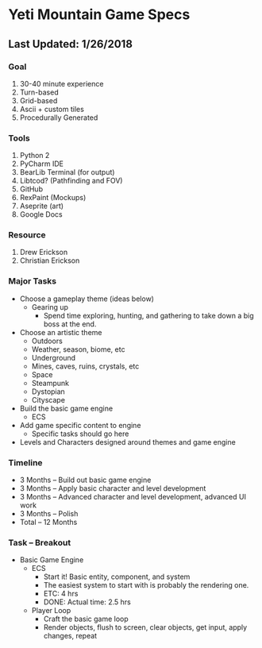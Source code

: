 # Yeti Mountain Game Specs
## Last Updated: 1/26/2018
### Goal
1.	30-40 minute experience
2.	Turn-based
3.	Grid-based
4.	Ascii + custom tiles
5.	Procedurally Generated
### Tools
1.	Python 2
2.	PyCharm IDE
3.	BearLib Terminal (for output)
4.	Libtcod? (Pathfinding and FOV)
5.	GitHub
6.	RexPaint (Mockups)
7.	Aseprite (art)
8.	Google Docs
### Resource
1.	Drew Erickson
2.	Christian Erickson
### Major Tasks
*	Choose a gameplay theme (ideas below)
    *	Gearing up
        *	Spend time exploring, hunting, and gathering to take down a big boss at the end. 
*	Choose an artistic theme
    *	Outdoors
    *	Weather, season, biome, etc
    *	Underground
    *	Mines, caves, ruins, crystals, etc
    *	Space
    *	Steampunk
    *	Dystopian
    *	Cityscape
*	Build the basic game engine
    *	ECS
*	Add game specific content to engine
    *	Specific tasks should go here
*	Levels and Characters designed around themes and game engine
### Timeline
*	3 Months – Build out basic game engine
*	3 Months – Apply basic character and level development
*	3 Months – Advanced character and level development, advanced UI work
*	3 Months – Polish
*	Total – 12 Months
### Task – Breakout
*	Basic Game Engine
    *	ECS
        *	Start it! Basic entity, component, and system
        *	The easiest system to start with is probably the rendering one.
        *	ETC: 4 hrs
        *   DONE: Actual time: 2.5 hrs
    * Player Loop
        * Craft the basic game loop
        * Render objects, flush to screen, clear objects,  get input, apply changes, repeat 
